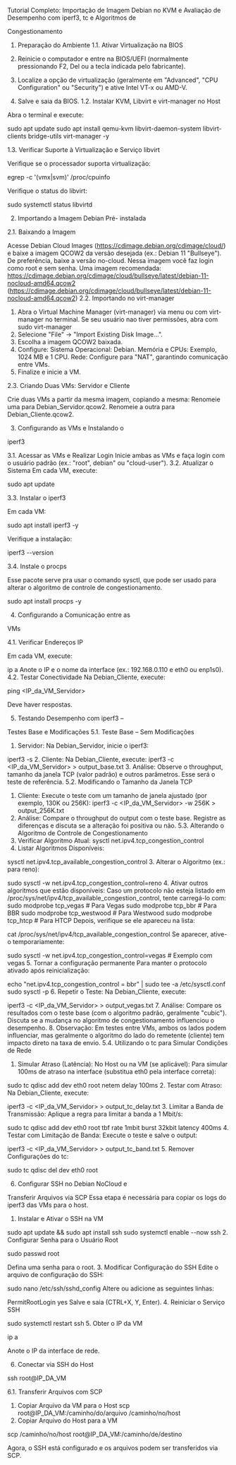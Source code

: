 Tutorial Completo: Importação
de Imagem Debian no KVM e
Avaliação de Desempenho
com iperf3, tc e Algoritmos de

Congestionamento
1. Preparação do Ambiente
1.1. Ativar Virtualização na BIOS

1. Reinicie o computador e entre na BIOS/UEFI (normalmente pressionando F2, Del ou a tecla indicada pelo fabricante).
2. Localize a opção de virtualização (geralmente em "Advanced", "CPU Configuration" ou "Security") e ative Intel VT-x ou
AMD-V.
3. Salve e saia da BIOS.
1.2. Instalar KVM, Libvirt e virt-manager no Host

Abra o terminal e execute:

sudo apt update
sudo apt install qemu-kvm libvirt-daemon-system libvirt-clients bridge-utils virt-manager -y

1.3. Verificar Suporte à Virtualização e Serviço libvirt

Verifique se o processador suporta virtualização:

egrep -c '(vmx|svm)' /proc/cpuinfo

Verifique o status do libvirt:

sudo systemctl status libvirtd

2. Importando a Imagem Debian Pré-
instalada

2.1. Baixando a Imagem

Acesse Debian Cloud Images (https://cdimage.debian.org/cdimage/cloud/) e baixe a imagem QCOW2 da versão
desejada (ex.: Debian 11 "Bullseye").
De preferência, baixe a versão no-cloud. Nessa imagem você faz login como root e sem senha. Uma imagem
recomendada: https://cdimage.debian.org/cdimage/cloud/bullseye/latest/debian-11-nocloud-amd64.qcow2
(https://cdimage.debian.org/cdimage/cloud/bullseye/latest/debian-11-nocloud-amd64.qcow2)
2.2. Importando no virt-manager

1. Abra o Virtual Machine Manager (virt-manager) via menu ou com virt-manager no terminal. Se seu usuário nao
tiver permissões, abra com sudo virt-manager
2. Selecione "File" → "Import Existing Disk Image...".
3. Escolha a imagem QCOW2 baixada.
4. Configure:
Sistema Operacional: Debian.
Memória e CPUs: Exemplo, 1024 MB e 1 CPU.
Rede: Configure para "NAT", garantindo comunicação entre VMs.
5. Finalize e inicie a VM.

2.3. Criando Duas VMs: Servidor e Cliente

Crie duas VMs a partir da mesma imagem, copiando a mesma:
Renomeie uma para Debian_Servidor.qcow2.
Renomeie a outra para Debian_Cliente.qcow2.

3. Configurando as VMs e Instalando o

iperf3

3.1. Acessar as VMs e Realizar Login
Inicie ambas as VMs e faça login com o usuário padrão (ex.: "root", debian" ou "cloud-user").
3.2. Atualizar o Sistema
Em cada VM, execute:

sudo apt update

3.3. Instalar o iperf3

Em cada VM:

sudo apt install iperf3 -y

Verifique a instalação:

iperf3 --version

3.4. Instale o procps

Esse pacote serve pra usar o comando sysctl, que pode ser usado para alterar o algoritmo de controle de congestionamento.

sudo apt install procps -y

4. Configurando a Comunicação entre as

VMs

4.1. Verificar Endereços IP

Em cada VM, execute:

ip a
Anote o IP e o nome da interface (ex.: 192.168.0.110 e eth0 ou enp1s0).
4.2. Testar Conectividade
Na Debian_Cliente, execute:

ping <IP_da_VM_Servidor>

Deve haver respostas.

5. Testando Desempenho com iperf3 –

Testes Base e Modificações
5.1. Teste Base – Sem Modificações

1. Servidor: Na Debian_Servidor, inicie o iperf3:

iperf3 -s
2. Cliente: Na Debian_Cliente, execute:
iperf3 -c <IP_da_VM_Servidor> > output_base.txt
3. Análise:
Observe o throughput, tamanho da janela TCP (valor padrão) e outros parâmetros.
Esse será o teste de referência.
5.2. Modificando o Tamanho da Janela TCP
1. Cliente: Execute o teste com um tamanho de janela ajustado (por exemplo, 130K ou 256K):
iperf3 -c <IP_da_VM_Servidor> -w 256K > output_256K.txt
2. Análise:
Compare o throughput do output com o teste base.
Registre as diferenças e discuta se a alteração foi positiva ou não.
5.3. Alterando o Algoritmo de Controle de Congestionamento
1. Verificar Algoritmo Atual:
sysctl net.ipv4.tcp_congestion_control
2. Listar Algoritmos Disponíveis:

sysctl net.ipv4.tcp_available_congestion_control
3. Alterar o Algoritmo (ex.: para reno):

sudo sysctl -w net.ipv4.tcp_congestion_control=reno
4. Ativar outros algoritmos que estão disponíveis:
Caso um protocolo não esteja listado em /proc/sys/net/ipv4/tcp_available_congestion_control, tente
carregá-lo com:
sudo modprobe tcp_vegas # Para Vegas
sudo modprobe tcp_bbr # Para BBR
sudo modprobe tcp_westwood # Para Westwood
sudo modprobe tcp_htcp # Para HTCP
Depois, verifique se ele apareceu na lista:

cat /proc/sys/net/ipv4/tcp_available_congestion_control
Se aparecer, ative-o temporariamente:

sudo sysctl -w net.ipv4.tcp_congestion_control=vegas # Exemplo com vegas
5. Tornar a configuração permanente
Para manter o protocolo ativado após reinicialização:

echo "net.ipv4.tcp_congestion_control = bbr" | sudo tee -a /etc/sysctl.conf
sudo sysctl -p
6. Repetir o Teste:
Na Debian_Cliente, execute:

iperf3 -c <IP_da_VM_Servidor> > output_vegas.txt
7. Análise:
Compare os resultados com o teste base (com o algoritmo padrão, geralmente "cubic").
Discuta se a mudança no algoritmo de congestionamento influenciou o desempenho.
8. Observação:
Em testes entre VMs, ambos os lados podem influenciar, mas geralmente o algoritmo do lado do remetente
(cliente) tem impacto direto na taxa de envio.
5.4. Utilizando o tc para Simular Condições de Rede

1. Simular Atraso (Latência):
No Host ou na VM (se aplicável):
Para simular 100ms de atraso na interface (substitua eth0 pela interface correta):

sudo tc qdisc add dev eth0 root netem delay 100ms
2. Testar com Atraso:
Na Debian_Cliente, execute:

iperf3 -c <IP_da_VM_Servidor> > output_tc_delay.txt
3. Limitar a Banda de Transmissão:
Aplique a regra para limitar a banda a 1 Mbit/s:

sudo tc qdisc add dev eth0 root tbf rate 1mbit burst 32kbit latency 400ms
4. Testar com Limitação de Banda:
Execute o teste e salve o output:

iperf3 -c <IP_da_VM_Servidor> > output_tc_band.txt
5. Remover Configurações do tc:

sudo tc qdisc del dev eth0 root

6. Configurar SSH no Debian NoCloud e

Transferir Arquivos via SCP
Essa etapa é necessária para copiar os logs do iperf3 das VMs para o host.

1. Instalar e Ativar o SSH na VM

sudo apt update && sudo apt install ssh
sudo systemctl enable --now ssh
2. Configurar Senha para o Usuário Root

sudo passwd root

Defina uma senha para o root.
3. Modificar Configuração do SSH Edite o arquivo de configuração do SSH:

sudo nano /etc/ssh/sshd_config
Altere ou adicione as seguintes linhas:

PermitRootLogin yes
Salve e saia (CTRL+X, Y, Enter).
4. Reiniciar o Serviço SSH

sudo systemctl restart ssh
5. Obter o IP da VM

ip a

Anote o IP da interface de rede.

6. Conectar via SSH do Host

ssh root@IP_DA_VM

6.1. Transferir Arquivos com SCP

1. Copiar Arquivo da VM para o Host
scp root@IP_DA_VM:/caminho/do/arquivo /caminho/no/host
2. Copiar Arquivo do Host para a VM

scp /caminho/no/host root@IP_DA_VM:/caminho/de/destino

Agora, o SSH está configurado e os arquivos podem ser transferidos via SCP.